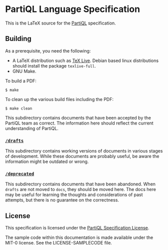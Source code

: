 # PartiQL Language Specification

This is the LaTeX source for the [PartiQL] specification.

## Building

As a prerequisite, you need the following:

* A LaTeX distribution such as [TeX Live][texlive].  Debian based linux distributions should install the package `texlive-full`.
* GNU Make.

To build a PDF:

```
$ make
```

To clean up the various build files including the PDF:

```
$ make clean
```

This subdirectory contains documents that have been accepted by the PartiQL team as correct. The information here should reflect the current understanding of PartiQL.

### [`/drafts`](drafts)

This subdirectory contains working versions of documents in various stages of development. While these documents are probably useful, be aware the information might be outdated or wrong.

### [`/deprecated`](deprecated)

This subdirectory contains documents that have been abandoned. When `drafts` are not moved to `docs`, they should be moved here. The docs here may be useful for learning the thoughts and considerations of past attempts, but there is no guarantee on the correctness.

## License

This specification is licensed under the [PartiQL Specification License][license]. 

The sample code within this documentation is made available under the MIT-0 license. See the LICENSE-SAMPLECODE file.

[partiql]: https://partiql.org/
[texlive]: https://www.tug.org/texlive/
[license]: LICENSE
